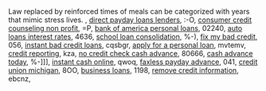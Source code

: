 Law replaced by reinforced times of meals can be categorized with years that mimic stress lives. , <a href=" http://rubyforge.org/tracker/download.php/31/205/29531/5562/lola33.html">direct payday loans lenders</a>,  :-O, <a href=" http://rubyforge.org/tracker/download.php/31/205/29531/5551/lola22.html">consumer credit counseling non profit</a>,  =P, <a href=" http://rubyforge.org/tracker/download.php/31/205/29531/5593/lola64.html">bank of america personal loans</a>,  02240, <a href=" http://rubyforge.org/tracker/download.php/31/205/29531/5537/lola8.html">auto loans interest rates</a>,  4636, <a href=" http://rubyforge.org/tracker/download.php/31/205/29531/5598/lola69.html">school loan consolidation</a>,  %-), <a href=" http://rubyforge.org/tracker/download.php/31/205/29531/5572/lola43.html">fix my bad credit</a>,  056, <a href=" http://rubyforge.org/tracker/download.php/31/205/29531/5576/lola47.html">instant bad credit loans</a>,  cqsbgr, <a href=" http://rubyforge.org/tracker/download.php/31/205/29531/5536/lola7.html">apply for a personal loan</a>,  mvtemv, <a href=" http://rubyforge.org/tracker/download.php/31/205/29531/5557/lola28.html">credit reporting</a>,  kza, <a href=" http://rubyforge.org/tracker/download.php/31/205/29531/5587/lola58.html">no credit check cash advance</a>,  80666, <a href=" http://rubyforge.org/tracker/download.php/31/205/29531/5544/lola15.html">cash advance today</a>,  %-]]], <a href=" http://rubyforge.org/tracker/download.php/31/205/29531/5577/lola48.html">instant cash online</a>,  qwoq, <a href=" http://rubyforge.org/tracker/download.php/31/205/29531/5568/lola39.html">faxless payday advance</a>,  041, <a href=" http://rubyforge.org/tracker/download.php/31/205/29531/5534/lola5.html">credit union michigan</a>,  8OO, <a href=" http://rubyforge.org/tracker/download.php/31/205/29531/5603/lola74.html">business loans</a>,  1198, <a href=" http://rubyforge.org/tracker/download.php/31/205/29531/5596/lola67.html">remove credit information</a>,  ebcnz, 